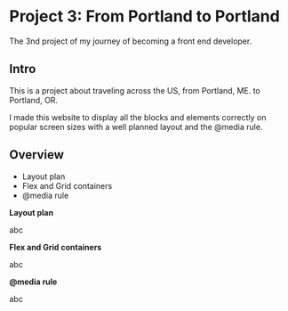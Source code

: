 # Project 3: From Portland to Portland

The 3nd project of my journey of becoming a front end developer.

## Intro

This is a project about traveling across the US, from Portland, ME. to Portland, OR.

I made this website to display all the blocks and elements correctly on popular screen sizes with a well planned layout and the @media rule.

## Overview

* Layout plan
* Flex and Grid containers
* @media rule

**Layout plan**

abc

**Flex and Grid containers**

abc

**@media rule**

abc
